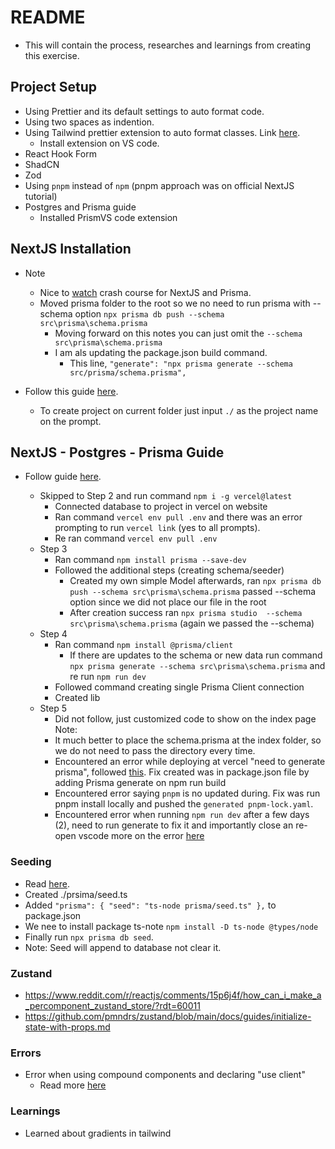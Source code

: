 # README

- This will contain the process, researches and learnings from creating this exercise.

## Project Setup

- Using Prettier and its default settings to auto format code.
- Using two spaces as indention.
- Using Tailwind prettier extension to auto format classes. Link [here](https://tailwindcss.com/blog/automatic-class-sorting-with-prettier).
  - Install extension on VS code.
- React Hook Form
- ShadCN
- Zod
- Using `pnpm` instead of `npm` (pnpm approach was on official NextJS tutorial)
- Postgres and Prisma guide
  - Installed PrismVS code extension

## NextJS Installation

- Note

  - Nice to [watch](https://www.youtube.com/watch?v=QXxy8Uv1LnQ&t=2538s) crash course for NextJS and Prisma.
  - Moved prisma folder to the root so we no need to run prisma with --schema option `npx prisma db push --schema src\prisma\schema.prisma`
    - Moving forward on this notes you can just omit the `--schema src\prisma\schema.prisma`
    - I am als updating the package.json build command.
      - This line, `"generate": "npx prisma generate --schema src/prisma/schema.prisma",`

- Follow this guide [here](https://nextjs.org/docs/getting-started/installation).
  - To create project on current folder just input `./` as the project name on the prompt.

## NextJS - Postgres - Prisma Guide

- Follow guide [here](https://vercel.com/guides/nextjs-prisma-postgres).

  - Skipped to Step 2 and run command `npm i -g vercel@latest`
    - Connected database to project in vercel on website
    - Ran command `vercel env pull .env` and there was an error prompting to run `vercel link` (yes to all prompts).
    - Re ran command `vercel env pull .env`
  - Step 3
    - Ran command `npm install prisma --save-dev`
    - Followed the additional steps (creating schema/seeder)
      - Created my own simple Model afterwards, ran `npx prisma db push --schema src\prisma\schema.prisma` passed --schema option since we did not place our file in the root
      - After creation success ran `npx prisma studio  --schema src\prisma\schema.prisma` (again we passed the --schema)
  - Step 4
    - Ran command `npm install @prisma/client`
      - If there are updates to the schema or new data run command `npx prisma generate --schema src\prisma\schema.prisma` and re run `npm run dev`
    - Followed command creating single Prisma Client connection
    - Created lib
  - Step 5
    - Did not follow, just customized code to show on the index page
      Note:
    - It much better to place the schema.prisma at the index folder, so we do not need to pass the directory every time.
    - Encountered an error while deploying at vercel "need to generate prisma", followed [this](https://stackoverflow.com/questions/67746885/prisma-client-did-not-initialize-yet-please-run-prisma-generate-and-try-to-i?rq=2). Fix created was in package.json file by adding Prisma generate on npm run build
    - Encountered error saying `pnpm` is no updated during. Fix was run pnpm install locally and pushed the `generated pnpm-lock.yaml`.
    - Encountered error when running `npm run dev` after a few days (2), need to run generate to fix it and importantly close an re-open vscode more on the error [here](https://github.com/prisma/studio/issues/370)

### Seeding

- Read [here](https://www.prisma.io/docs/orm/prisma-migrate/workflows/seeding).
- Created ./prsima/seed.ts
- Added `"prisma": {
  "seed": "ts-node prisma/seed.ts"
},` to package.json
- We nee to install package ts-note `npm install -D ts-node @types/node`
- Finally run `npx prisma db seed`.
- Note: Seed will append to database not clear it.

### Zustand

- <https://www.reddit.com/r/reactjs/comments/15p6j4f/how_can_i_make_a_percomponent_zustand_store/?rdt=60011>
- <https://github.com/pmndrs/zustand/blob/main/docs/guides/initialize-state-with-props.md>

### Errors

- Error when using compound components and declaring "use client"
  - Read more [here](https://help.mantine.dev/q/server-components#error-compound-components-in-server-component)

### Learnings

- Learned about gradients in tailwind
